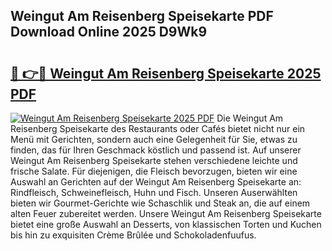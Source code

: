 ## Weingut Am Reisenberg Speisekarte PDF Download Online 2025 D9Wk9

# <h2><a href="http://gc9r8kk.nevu.top/?p=Weingut+Am+Reisenberg+Speisekarte">🔗 👉🔴 Weingut Am Reisenberg Speisekarte 2025 PDF</a></h2>

[![Weingut Am Reisenberg Speisekarte 2025 PDF](https://i.imgur.com/dBaPXMq.png)](http://gc9r8kk.nevu.top/?p=Weingut+Am+Reisenberg+Speisekarte)
Die Weingut Am Reisenberg Speisekarte des Restaurants oder Cafés bietet nicht nur ein Menü mit Gerichten, sondern auch eine Gelegenheit für Sie, etwas zu finden, das für Ihren Geschmack köstlich und passend ist. Auf unserer Weingut Am Reisenberg Speisekarte stehen verschiedene leichte und frische Salate. Für diejenigen, die Fleisch bevorzugen, bieten wir eine Auswahl an Gerichten auf der Weingut Am Reisenberg Speisekarte an: Rindfleisch, Schweinefleisch, Huhn und Fisch. Unseren Auserwählten bieten wir Gourmet-Gerichte wie Schaschlik und Steak an, die auf einem alten Feuer zubereitet werden. Unsere Weingut Am Reisenberg Speisekarte bietet eine große Auswahl an Desserts, von klassischen Torten und Kuchen bis hin zu exquisiten Crème Brûlée und Schokoladenfuufus.
